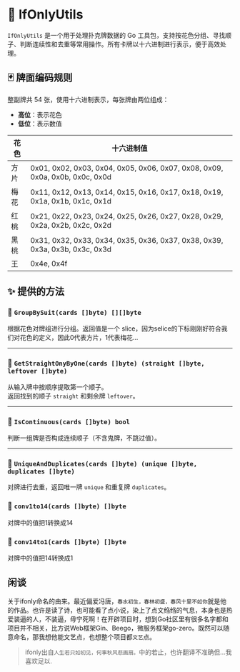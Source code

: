 # 🎴 IfOnlyUtils

`IfOnlyUtils` 是一个用于处理扑克牌数据的 Go 工具包，支持按花色分组、寻找顺子、判断连续性和去重等常用操作。所有卡牌以十六进制进行表示，便于高效处理。

## 🃏 牌面编码规则

整副牌共 54 张，使用十六进制表示，每张牌由两位组成：

- **高位**：表示花色
- **低位**：表示数值

| 花色   | 十六进制值                                                                 |
|--------|---------------------------------------------------------------------------|
| 方片   | 0x01, 0x02, 0x03, 0x04, 0x05, 0x06, 0x07, 0x08, 0x09, 0x0a, 0x0b, 0x0c, 0x0d |
| 梅花   | 0x11, 0x12, 0x13, 0x14, 0x15, 0x16, 0x17, 0x18, 0x19, 0x1a, 0x1b, 0x1c, 0x1d |
| 红桃   | 0x21, 0x22, 0x23, 0x24, 0x25, 0x26, 0x27, 0x28, 0x29, 0x2a, 0x2b, 0x2c, 0x2d |
| 黑桃   | 0x31, 0x32, 0x33, 0x34, 0x35, 0x36, 0x37, 0x38, 0x39, 0x3a, 0x3b, 0x3c, 0x3d |
| 王     | 0x4e, 0x4f                                                                |

## ✨ 提供的方法
### 🔹 `GroupBySuit(cards []byte) [][]byte `
根据花色对牌组进行分组。返回值是一个 slice，因为selice的下标刚刚好符合我们对花色的定义，因此0代表方片，1代表梅花...

---

### 🔹 `GetStraightOnyByOne(cards []byte) (straight []byte, leftover []byte)`
从输入牌中按顺序提取第一个顺子。  
返回找到的顺子 `straight` 和剩余牌 `leftover`。

---

### 🔹 `IsContinuous(cards []byte) bool`
判断一组牌是否构成连续顺子（不含鬼牌，不跳过值）。

---

### 🔹 `UniqueAndDuplicates(cards []byte) (unique []byte, duplicates []byte)`
对牌进行去重，返回唯一牌 `unique` 和重复牌 `duplicates`。

### 🔹 `conv1to14(cards []byte) []byte `
对牌中的值把1转换成14

### 🔹 `conv14to1(cards []byte) []byte `
对牌中的值把14转换成1

## 闲谈
关于ifonly命名的由来。最近偏爱冯唐，``春水初生，春林初盛，春风十里不如你``就是他的作品。也许是读了诗，也可能看了点小说，染上了点文绉绉的气息，本身也是热爱装逼的人，不装逼，毋宁死啊！在开辟项目时，想到Go社区里有很多名字都和项目并不相关，比方说Web框架Gin、Beego，微服务框架go-zero。既然可以随意命名，那我想他能文艺点，也想整个项目都``文艺``点。

> ifonly出自``人生若只如初见，何事秋风悲画扇。``中的若止，也许翻译不准确但...我喜欢足以.